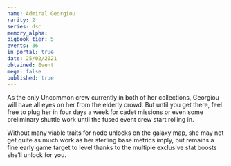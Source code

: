 ```yaml
---
name: Admiral Georgiou
rarity: 2
series: dsc
memory_alpha:
bigbook_tier: 5
events: 36
in_portal: true
date: 25/02/2021
obtained: Event
mega: false
published: true
---
```


As the only Uncommon crew currently in both of her collections, Georgiou will have all eyes on her from the elderly crowd. But until you get there, feel free to plug her in four days a week for cadet missions or even some preliminary shuttle work until the fused event crew start rolling in.

Without many viable traits for node unlocks on the galaxy map, she may not get quite as much work as her sterling base metrics imply, but remains a fine early game target to level thanks to the multiple exclusive stat boosts she’ll unlock for you.
